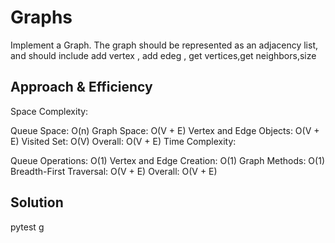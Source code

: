 # Graphs
Implement a  Graph. The graph should be represented as an adjacency list, and should include add vertex , add edeg , get vertices,get neighbors,size



## Approach & Efficiency
Space Complexity:

Queue Space: O(n)
Graph Space: O(V + E)
Vertex and Edge Objects: O(V + E)
Visited Set: O(V)
Overall: O(V + E)
Time Complexity:

Queue Operations: O(1)
Vertex and Edge Creation: O(1)
Graph Methods: O(1)
Breadth-First Traversal: O(V + E)
Overall: O(V + E)
## Solution
pytest g
